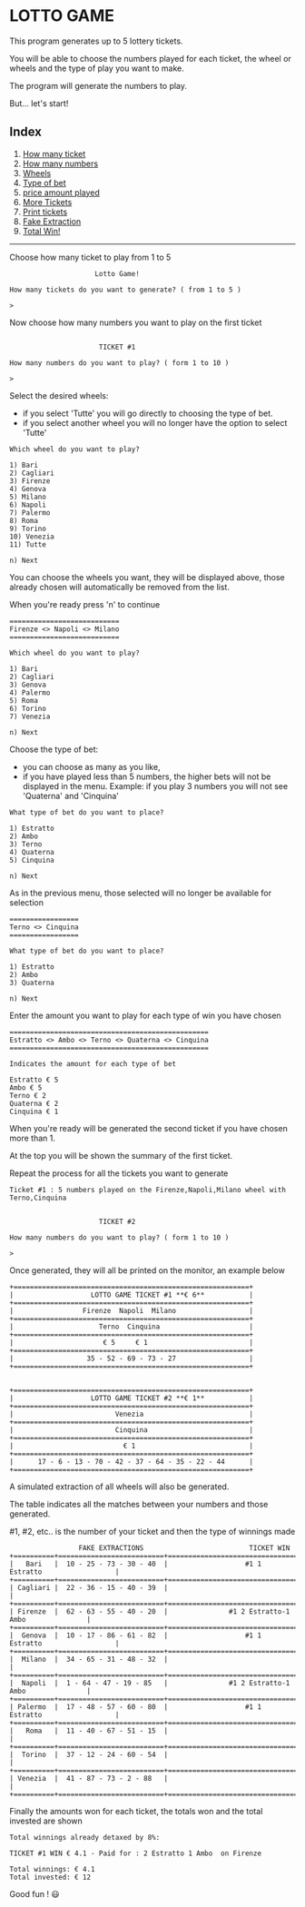 
# **LOTTO GAME**

This program generates up to 5 lottery tickets.

You will be able to choose the numbers played for each ticket, the wheel or wheels and the type of play you want to make.

The program will generate the numbers to play.

But... let's start!

## Index
1. [How many ticket](#nTicket)
2. [How many numbers](#nNumbers)
3. [Wheels](#wheels)
4. [Type of bet](#type)
5. [price amount played](#prices)
6. [More Tickets](#more)
7. [Print tickets](#print)
8. [Fake Extraction](#fake)
9. [Total Win!](#money)
---

Choose how many ticket to play from 1 to 5 <a name="nTicket"></a>

```
                     Lotto Game!

How many tickets do you want to generate? ( from 1 to 5 )

> 
```
Now choose how many numbers you want to play on the first ticket <a name="nNumbers"></a>
```

                      TICKET #1

How many numbers do you want to play? ( form 1 to 10 )

> 
```
Select the desired wheels: <a name="wheels"></a>
* if you select 'Tutte' you will go directly to choosing the type of bet.
* if you select another wheel you will no longer have the option to select 'Tutte'
```
Which wheel do you want to play?

1) Bari
2) Cagliari
3) Firenze
4) Genova
5) Milano
6) Napoli
7) Palermo
8) Roma
9) Torino
10) Venezia
11) Tutte
 
n) Next
```
You can choose the wheels you want, they will be displayed above, those already chosen will automatically be removed from the list.

 When you're ready press 'n' to continue
```
===========================
Firenze <> Napoli <> Milano
===========================

Which wheel do you want to play?

1) Bari
2) Cagliari
3) Genova
4) Palermo
5) Roma
6) Torino
7) Venezia
 
n) Next
```
Choose the type of bet: <a name="type"></a>
* you can choose as many as you like,
* if you have played less than 5 numbers, the higher bets will not be displayed in the menu. Example: if you play 3 numbers you will not see 'Quaterna' and 'Cinquina'


```
What type of bet do you want to place?

1) Estratto
2) Ambo
3) Terno
4) Quaterna
5) Cinquina
 
n) Next
```
As in the previous menu, those selected will no longer be available for selection
```
=================
Terno <> Cinquina
=================

What type of bet do you want to place?

1) Estratto
2) Ambo
3) Quaterna
 
n) Next
```
Enter the amount you want to play for each type of win you have chosen <a name="prices"></a>
```
=================================================
Estratto <> Ambo <> Terno <> Quaterna <> Cinquina
=================================================

Indicates the amount for each type of bet

Estratto € 5
Ambo € 5
Terno € 2
Quaterna € 2
Cinquina € 1
```
When you're ready will be generated the second ticket if you have chosen more than 1. <a name="more"></a>

At the top you will be shown the summary of the first ticket.


Repeat the process for all the tickets you want to generate 
```
Ticket #1 : 5 numbers played on the Firenze,Napoli,Milano wheel with Terno,Cinquina


                      TICKET #2

How many numbers do you want to play? ( form 1 to 10 )

> 
```
Once generated, they will all be printed on the monitor, an example below <a name="print"></a>
```
+==========================================================+
|                   LOTTO GAME TICKET #1 **€ 6**           |
+==========================================================+
|                 Firenze  Napoli  Milano                  |
+==========================================================+
|                     Terno  Cinquina                      |
+==========================================================+
|                      € 5     € 1                         |
+==========================================================+
|                  35 - 52 - 69 - 73 - 27                  |
+==========================================================+


+==========================================================+
|                   LOTTO GAME TICKET #2 **€ 1**           |
+==========================================================+
|                         Venezia                          |
+==========================================================+
|                         Cinquina                         |
+==========================================================+
|                           € 1                            |
+==========================================================+
|      17 - 6 - 13 - 70 - 42 - 37 - 64 - 35 - 22 - 44      |
+==========================================================+
```
A simulated extraction of all wheels will also be generated. <a name="fake"></a>

The table indicates all the matches between your numbers and those generated. 

#1, #2, etc.. is the number of your ticket and then the type of winnings made
```
                 FAKE EXTRACTIONS                          TICKET WIN                    
+==========+==========================+==================================================+
|   Bari   |  10 - 25 - 73 - 30 - 40  |                   #1 1 Estratto                  |
+==========+==========================+==================================================+
| Cagliari |  22 - 36 - 15 - 40 - 39  |                                                  |
+==========+==========================+==================================================+
| Firenze  |  62 - 63 - 55 - 40 - 20  |               #1 2 Estratto-1 Ambo               |
+==========+==========================+==================================================+
|  Genova  |  10 - 17 - 86 - 61 - 82  |                   #1 1 Estratto                  |
+==========+==========================+==================================================+
|  Milano  |  34 - 65 - 31 - 48 - 32  |                                                  |
+==========+==========================+==================================================+
|  Napoli  |  1 - 64 - 47 - 19 - 85   |               #1 2 Estratto-1 Ambo               |
+==========+==========================+==================================================+
| Palermo  |  17 - 48 - 57 - 60 - 80  |                   #1 1 Estratto                  |
+==========+==========================+==================================================+
|   Roma   |  11 - 40 - 67 - 51 - 15  |                                                  |
+==========+==========================+==================================================+
|  Torino  |  37 - 12 - 24 - 60 - 54  |                                                  |
+==========+==========================+==================================================+
| Venezia  |  41 - 87 - 73 - 2 - 88   |                                                  |
+==========+==========================+==================================================+
```
Finally the amounts won for each ticket, the totals won and the total invested are shown <a name="money"></a>
```
Total winnings already detaxed by 8%:

TICKET #1 WIN € 4.1 - Paid for : 2 Estratto 1 Ambo  on Firenze

Total winnings: € 4.1
Total invested: € 12
```
Good fun ! 😃